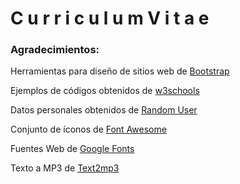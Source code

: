# C u r r i c u l u m  V i t a e
<h3>Agradecimientos:</h3>
<p>Herramientas para diseño de sitios web de <a target="_blank" href="https://getbootstrap.com/">Bootstrap</a></p>
<p>Ejemplos de códigos obtenidos de <a target="_blank" href="https://www.w3schools.com/">w3schools</a></p>
<p>Datos personales obtenidos de <a target="_blank" href="https://randomuser.me/">Random User</a></p>
<p>Conjunto de íconos de <a target="_blank" href="https://fontawesome.com/">Font Awesome</a></p>
<p>Fuentes Web de <a target="_blank" href="https://fonts.google.com/">Google Fonts</a></p>
<p>Texto a MP3 de <a target="_blank" href="https://www.texttomp3.online/">Text2mp3</a></p>
